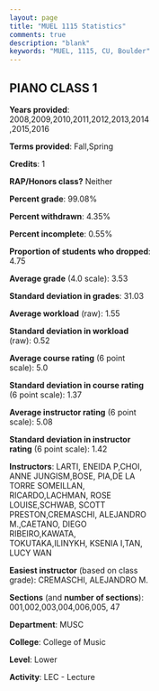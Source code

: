 ```yaml
---
layout: page
title: "MUEL 1115 Statistics"
comments: true
description: "blank"
keywords: "MUEL, 1115, CU, Boulder"
--- 
```

<head>
<script src="https://ajax.googleapis.com/ajax/libs/jquery/2.1.3/jquery.min.js"></script>
<script src="https://dl.dropboxusercontent.com/s/pc42nxpaw1ea4o9/highcharts.js?dl=0"></script>
<!-- <script src="../assets/js/highcharts.js"></script> -->
<style type="text/css">@font-face {
	font-family: "Bebas Neue";
	src: url(https://www.filehosting.org/file/details/544349/BebasNeue%20Regular.otf) format("opentype");
	}
	h1.Bebas { 
		font-family: "Bebas Neue", Verdana, Tahoma;
	}
</style>
</head>
<body>
	<div id="container" style="float: right; width: 45%; height: 88%; margin-left: 2.5%; margin-right: 2.5%;"></div>
	<script language="JavaScript">
		$(document).ready(function() {
		var chart = {type: 'column'};
		var title = {text: 'Grade Distribution'};
		var xAxis = {categories: ['A','B','C','D','F'],crosshair: true};
		var yAxis = {min: 0,title: {text: 'Percentage'}};
		var tooltip = {headerFormat: '<center><b><span style="font-size:20px">{point.key}</span></b></center>',
		               pointFormat: '<td style="padding:0"><b>{point.y:.1f}%</b></td>',
		               footerFormat: '</table>',shared: true,useHTML: true};
		var plotOptions = {column: {pointPadding: 0.0,borderWidth: 0}};  
		var credits = {enabled: false};var series= [{name: 'Percent',data: [70.35,20.35,5.04,1.74,2.52,]}];
		var json = {};
		json.chart = chart;
		json.title = title;
		json.tooltip = tooltip;
		json.xAxis = xAxis;
		json.yAxis = yAxis;  
		json.series = series;
		json.plotOptions = plotOptions;  
		json.credits = credits;
		$('#container').highcharts(json);
	});
	</script>
</body>
			   
## PIANO CLASS 1

**Years provided**: 2008,2009,2010,2011,2012,2013,2014,2015,2016

**Terms provided**: Fall,Spring

**Credits**: 1

**RAP/Honors class?** Neither

**Percent grade**: 99.08%

**Percent withdrawn**: 4.35%

**Percent incomplete**: 0.55%

**Proportion of students who dropped**: 4.75

**Average grade** (4.0 scale): 3.53

**Standard deviation in grades**: 31.03

**Average workload** (raw): 1.55

**Standard deviation in workload** (raw): 0.52

**Average course rating** (6 point scale): 5.0

**Standard deviation in course rating** (6 point scale): 1.37

**Average instructor rating** (6 point scale): 5.08

**Standard deviation in instructor rating** (6 point scale): 1.42

**Instructors**: LARTI, ENEIDA P,CHOI, ANNE JUNGISM,BOSE, PIA,DE LA TORRE SOMEILLAN, RICARDO,LACHMAN, ROSE LOUISE,SCHWAB, SCOTT PRESTON,CREMASCHI, ALEJANDRO M.,CAETANO, DIEGO RIBEIRO,KAWATA, TOKUTAKA,ILINYKH, KSENIA I,TAN, LUCY WAN

**Easiest instructor** (based on class grade): CREMASCHI, ALEJANDRO M.

**Sections** (and **number of sections**): 001,002,003,004,006,005, 47

**Department**: MUSC

**College**: College of Music

**Level**: Lower

**Activity**: LEC - Lecture